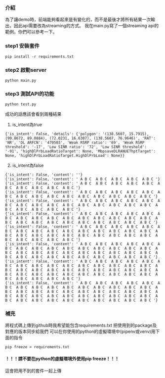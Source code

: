 ### 介紹
為了讓demo時，前端能夠看起來是有變化的，而不是最後才將所有結果一次輸出，因此api需要改為streaming的方式。
我在main.py寫了一個streaming api的範例，你們可以參考一下。


### step1 安裝套件

```=bash
pip install -r requirements.txt
```

### step2 啟動server

```=bash
python main.py
```

### step3 測試API的功能

```=bash
python test.py
```

成功的話應該會看到兩種結果

1. is_intent為true
```
{'is_intent': False, 'details': {'polygon': '(138.5607, 15.7915), (99.8672, 89.0884), (72.0231, 16.6307), (138.5607, 76.9646)', 'RAT': 'NR', 'DL ARFCN': '470503', 'Weak RSRP ratio': '69', 'Weak RSRP threshold': '-17', 'Low SINR ratio': '72', 'Low SINR threshold': '-91', 'highDlPrbLoadRatioTarget': None, 'MbpsaveDLRANUEThptTarget': None, 'highDlPrbLoadRatioTarget.HighDlPrbLoad': None}}
```

2. is_intent為false
```
{'is_intent': False, 'content': ''}
{'is_intent': False, 'content': ' A B C  A B C  A B C  A B C  A B C '}
{'is_intent': False, 'content': ' A B C  A B C  A B C  A B C  A B C  A B C  A B C  A B C  A B C  A B C '}
{'is_intent': False, 'content': ' A B C  A B C  A B C  A B C  A B C  A B C  A B C  A B C  A B C  A B C  A B C  A B C  A B C  A B C  A B C '}
{'is_intent': False, 'content': ' A B C  A B C  A B C  A B C  A B C  A B C  A B C  A B C  A B C  A B C  A B C  A B C  A B C  A B C  A B C  A B C  A B C  A B C  A B C  A B C '}
{'is_intent': False, 'content': ' A B C  A B C  A B C  A B C  A B C  A B C  A B C  A B C  A B C  A B C  A B C  A B C  A B C  A B C  A B C  A B C  A B C  A B C  A B C  A B C  A B C  A B C  A B C  A B C  A B C '}
{'is_intent': False, 'content': ' A B C  A B C  A B C  A B C  A B C  A B C  A B C  A B C  A B C  A B C  A B C  A B C  A B C  A B C  A B C  A B C  A B C  A B C  A B C  A B C  A B C  A B C  A B C  A B C  A B C  A B C  A B C  A B C  A B C  A B C '}
{'is_intent': False, 'content': ' A B C  A B C  A B C  A B C  A B C  A B C  A B C  A B C  A B C  A B C  A B C  A B C  A B C  A B C  A B C  A B C  A B C  A B C  A B C  A B C  A B C  A B C  A B C  A B C  A B C  A B C  A B C  A B C  A B C  A B C  A B C  A B C  A B C  A B C  A B C '}
{'is_intent': False, 'content': ' A B C  A B C  A B C  A B C  A B C  A B C  A B C  A B C  A B C  A B C  A B C  A B C  A B C  A B C  A B C  A B C  A B C  A B C  A B C  A B C  A B C  A B C  A B C  A B C  A B C  A B C  A B C  A B C  A B C  A B C  A B C  A B C  A B C  A B C  A B C  A B C  A B C  A B C  A B C  A B C '}
{'is_intent': False, 'content': ' A B C  A B C  A B C  A B C  A B C  A B C  A B C  A B C  A B C  A B C  A B C  A B C  A B C  A B C  A B C  A B C  A B C  A B C  A B C  A B C  A B C  A B C  A B C  A B C  A B C  A B C  A B C  A B C  A B C  A B C  A B C  A B C  A B C  A B C  A B C  A B C  A B C  A B C  A B C  A B C  A B C  A B C  A B C  A B C  A B C '}
```

### 補充
將程式碼上傳到github時我希望能包含requirements.txt
把使用到的package及對應的版本同步給我們
可以在你使用的python的虛擬環境中(pipenv或venv)用下面的指令
```bash=
pip freeze > requirements.txt
```

#### ！！！請不要在python的虛擬環境外使用pip freeze！！！
這會把用不到的套件一起上傳
